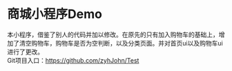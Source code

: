 # 商城小程序Demo
本小程序，借鉴了别人的代码并加以修改。在原先的只有加入购物车的基础上，增加了清空购物车，购物车是否为空判断，以及分类页面。并对首页ui以及购物车ui进行了更改。    
Git项目入口：https://github.com/zyhJohn/Test